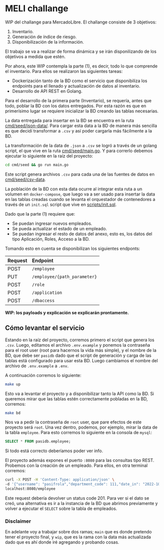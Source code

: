 # MELI challange

WIP del challange para MercadoLibre. El challange consiste de 3 objetivos:

1. Inventario.
2. Generación de índice de riesgo.
3. Disponibilización de la información.

El trabajo se va a realizar de forma dinámica y se irán disponilizando de los objetivos a medida que estén.

Por ahora, este WIP contempla la parte (1), es decir, todo lo que comprende el inventario. Para ellos se realizaron las siguientes tareas:

- Dockerización tanto de la BD como el servicio que disponibiliza los endpoints para el llenado y actualización de datos al inventario.
- Desarrollo de API REST en Golang.

Para el desarrollo de la primera parte (Inventario), se requería, antes que todo, poblar la BD con los datos entregados. Por esta razón es que en primerísimo lugar se requiere inicializar la BD creando las tablas necesarias.

La data entregada para insertar en la BD se encuentra en la ruta [cmd/seed/json-data/](cmd/seed/json-data). Para cargar esta data a la BD de manera más sencilla es que decidí transformar a `.csv` y así poder cargarla más fácilmente a la BD.

La transformación de la data de `.json` a `.csv` se logró a través de un golang script, el que vive en la ruta [cmd/seed/main.go](cmd/seed/main.go). Y para correrlo debemos ejecutar lo siguiente en la raíz del proyecto:

```bash
cd cmd/seed && go run main.go
```

Este script genera archivos `.csv` para cada una de las fuentes de datos en [cmd/seed/csv-data](cmd/seed/csv-data).

La población de la BD con esta data ocurre al integrar esta ruta a un volumen en `docker-compose`, que luego va a ser usado para insertar la data en las tablas creadas cuando se levanta el orquestador de contenedores a través de un `init.sql` script que vive en [scripts/init.sql](scripts/init.sql).

Dado que la parte (1) requiere que:

- Se puedan ingresar nuevos empleados.
- Se pueda actualizar el estado de un empleado.
- Se puedan ingresar el resto de datos del anexo, esto es, los datos del tipo Aplicación, Roles, Acceso a la BD.

Tomando esto en cuenta se disponibilizan los siguientes endponts:

| Request | Endpoint |
| :-- | :-- |
| POST | `/employee` |
| PUT | `/employee/{path_parameter}` |
| POST | `/role` |
| POST | `/application` |
| POST | `/dbaccess` |

**WIP: los payloads y explicación se explicarán prontamente.**

## Cómo levantar el servicio

Estando en la raíz del proyecto, corremos primero el script que genera los `.csv`. Luego, editamos el archivo `.env.example` y ponemos la contraseña para el root user (root para hacernos la vida más simple), y el nombre de la BD, que debe ser `pasidb` dado que el script de generación y carga de las tablas está configurado para usar esta BD. Luego cambiamos el nombre del archivo de `.env.example` a `.env`.

A continuación corremos lo siguiente:

```bash
make up
```

Esto va a levantar el proyecto y a disponibilizar tanto la API como la BD. Si queremos mirar que las tablas estén correctamente pobladas en la BD, corremos:

```bash
make bd
```

Nos va a pedir la contraseña de `root` user, que pare efectos de este proyecto será `root`. Una vez dentro, podemos, por ejemplo, mirar la data de la tabla `employee`. Para esto corremos lo siguiente en la consola de `mysql`:

```sql
SELECT * FROM pasidb.employee;
```

Si todo está correcto deberíamos poder ver info.

El proyecto además expones el puerto `:8080` para las consultas tipo REST. Probemos con la creación de un empleado. Para ellos, en otra terminal corremos:

```bash
curl -X POST -H 'Content-Type: application/json' \
-d '{"username": "pasifrola","department_code": 111,"date_in": "2022-10-12"}' \
localhost:8080/employee
```

Este request debería devolver un status code 201. Para ver si el dato se creó, una alternativa es ir a la instancia de la BD que abrimos previamente y volver a ejecutar el `SELECT` sobre la tabla de empleados.


### Disclaimer

En adelante voy  a trabajar sobre dos ramas; `main` que es donde pretendo tener el proyecto final, y `wip`, que es la rama con la data más actualizada dado que es ahí donde iré agregando y probando cosas.

